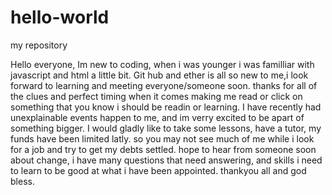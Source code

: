 # hello-world
my repository

Hello everyone,
Im new to coding, when i was younger i was familliar with javascript and html a little bit. Git hub and ether is all so new to me,i look forward to learning and meeting everyone/someone soon. thanks for all of the clues and perfect timing when it comes making me read or click on something that you know i should be readin or learning. I have recently had unexplainable events happen to me, and im verry excited to be apart of something bigger. I would gladly like to take some lessons, have a tutor, my funds have been limited latly. so you may not see much of me while i look for a job and try to get my debts settled. hope to hear from someone soon about change, i have many questions that need answering, and skills i need to learn to be good at what i have been appointed. thankyou all and god bless.
